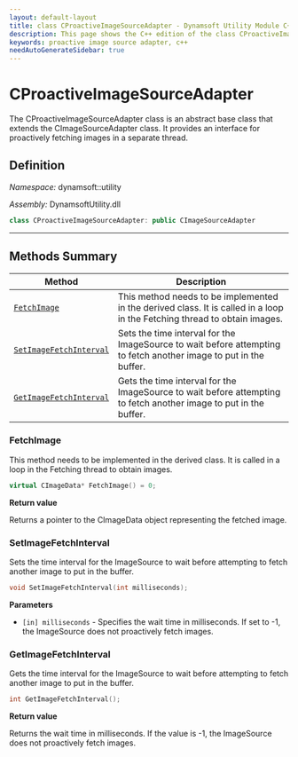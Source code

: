 ```yaml
---
layout: default-layout
title: class CProactiveImageSourceAdapter - Dynamsoft Utility Module C++ Edition API Reference
description: This page shows the C++ edition of the class CProactiveImageSourceAdapter in Dynamsoft Utility Module.
keywords: proactive image source adapter, c++
needAutoGenerateSidebar: true
---
```


# CProactiveImageSourceAdapter

The CProactiveImageSourceAdapter class is an abstract base class that extends the CImageSourceAdapter class. It provides an interface for proactively fetching images in a separate thread.

## Definition

*Namespace:* dynamsoft::utility

*Assembly:* DynamsoftUtility.dll

```cpp
class CProactiveImageSourceAdapter: public CImageSourceAdapter
```

---

## Methods Summary

| Method               | Description |
|----------------------|-------------|
| [`FetchImage`](#fetchimage) | This method needs to be implemented in the derived class. It is called in a loop in the Fetching thread to obtain images.|
| [`SetImageFetchInterval`](#setimagefetchinterval) | Sets the time interval for the ImageSource to wait before attempting to fetch another image to put in the buffer. |
| [`GetImageFetchInterval`](#getimagefetchinterval) | Gets the time interval for the ImageSource to wait before attempting to fetch another image to put in the buffer. |

### FetchImage

This method needs to be implemented in the derived class. It is called in a loop in the Fetching thread to obtain images.

```cpp
virtual CImageData* FetchImage() = 0;
```

**Return value**

Returns a pointer to the CImageData object representing the fetched image.

### SetImageFetchInterval

Sets the time interval for the ImageSource to wait before attempting to fetch another image to put in the buffer.

```cpp
void SetImageFetchInterval(int milliseconds);
```

**Parameters**

- `[in] milliseconds` - Specifies the wait time in milliseconds. If set to -1, the ImageSource does not proactively fetch images.

### GetImageFetchInterval

Gets the time interval for the ImageSource to wait before attempting to fetch another image to put in the buffer.

```cpp
int GetImageFetchInterval();
```

**Return value**

Returns the wait time in milliseconds. If the value is -1, the ImageSource does not proactively fetch images.
